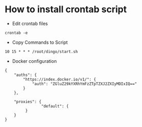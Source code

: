 # How to install crontab script

- Edit crontab files

```shell
crontab -e
```

- Copy Commands to Script

```shell
10 15 * * * /root/dingo/start.sh
```

- Docker configuration

```shell
{
	"auths": {
		"https://index.docker.io/v1/": {
			"auth": "ZGluZ29kYXRhYmFzZTpTZXJ2ZXIyMDIxIQ=="
		}
	},

    "proxies": {
                "default": {
         }
    }
}
```
